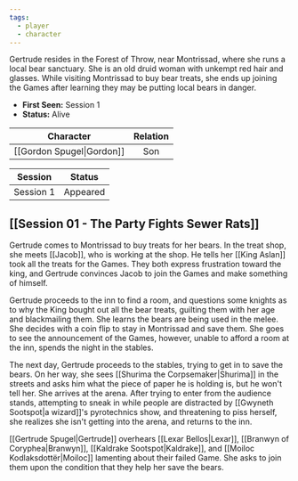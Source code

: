 ```yaml
---
tags:
  - player
  - character
---
```

Gertrude resides in the Forest of Throw, near Montrissad, where she runs a local bear sanctuary. She is an old druid woman with unkempt red hair and glasses. While visiting Montrissad to buy bear treats, she ends up joining the Games after learning they may be putting local bears in danger.

- **First Seen:** Session 1
- **Status:** Alive

| Character | Relation |
| :--: | :--: |
| [[Gordon Spugel\|Gordon]] | Son |

|  Session  |  Status  |
| :-------: | :------: |
| Session 1 | Appeared |
## [[Session 01 - The Party Fights Sewer Rats]]
Gertrude comes to Montrissad to buy treats for her bears. In the treat shop, she meets [[Jacob]], who is working at the shop. He tells her [[King Aslan]] took all the treats for the Games. They both express frustration toward the king, and Gertrude convinces Jacob to join the Games and make something of himself.

Gertrude proceeds to the inn to find a room, and questions some knights as to why the King bought out all the bear treats, guilting them with her age and blackmailing them. She learns the bears are being used in the melee. She decides with a coin flip to stay in Montrissad and save them. She goes to see the announcement of the Games, however, unable to afford a room at the inn, spends the night in the stables.

The next day, Gertrude proceeds to the stables, trying to get in to save the bears. On her way, she sees [[Shurima the Corpsemaker|Shurima]] in the streets and asks him what the piece of paper he is holding is, but he won't tell her. She arrives at the arena. After trying to enter from the audience stands, attempting to sneak in while people are distracted by [[Gwyneth Sootspot|a wizard]]'s pyrotechnics show, and threatening to piss herself, she realizes she isn't getting into the arena, and returns to the inn.

[[Gertrude Spugel|Gertrude]] overhears [[Lexar Bellos|Lexar]], [[Branwyn of Coryphea|Branwyn]], [[Kaldrake Sootspot|Kaldrake]], and [[Moiloc Kodlaksdottër|Moiloc]] lamenting about their failed Game. She asks to join them upon the condition that they help her save the bears.